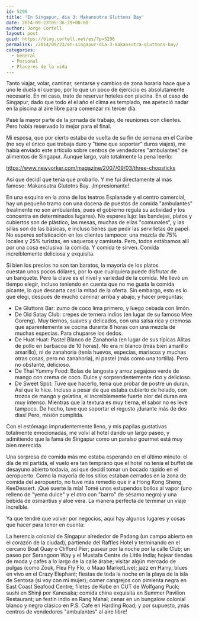 ```yaml
---
id: 5296
title: 'En Singapur, día 3: Makansutra Gluttons Bay'
date: 2014-09-23T05:36:29+00:00
author: Jorge Cortell
layout: post
guid: https://blog.cortell.net/es/?p=5296
permalink: /2014/09/23/en-singapur-dia-3-makansutra-gluttons-bay/
categories:
  - General
  - Personal
  - Placeres de la vida
---
```

Tanto viajar, volar, caminar, sentarse y cambios de zona horaria hace que a uno le duela el cuerpo, por lo que un poco de ejercicio es absolutamente necesario. En mi caso, trato de reservar hoteles con piscina. En el caso de Singapur, dado que todo el el año el clima es templado, me apeteció nadar en la piscina al aire libre para comenzar mi tercer día.

Pasé la mayor parte de la jornada de trabajo, de reuniones con clientes. Pero había reservado lo mejor para el final.

Mi esposa, que por cierto estaba de vuelta de su fin de semana en el Caribe (no soy el único que trabaja duro y "tiene que soportar" duros viajes)​​, me había enviado este artículo sobre centros de vendedores "ambulantes" de alimentos de Singapur. Aunque largo, vale totalmente la pena leerlo:
  
<a title="https://www.newyorker.com/magazine/2007/09/03/three-chopsticks" href="https://www.newyorker.com/magazine/2007/09/03/three-chopsticks" target="_blank">https://www.newyorker.com/magazine/2007/09/03/three-chopsticks</a>

Así que decidí que tenía que probarlo. Y me fui directamente al más famoso: Makansutra Glutotns Bay. ¡Impresionante!
  
En una esquina en la zona de los teatros Esplanade y el centro comercial, hay un pequeño tramo con una docena de puestos de comida "ambulantes" (realmente no son ambulantes, pues el gobierno regula su actividad y los concentra en determinados lugares). No esperes lujo: las bandejas, platos y cubiertos son de plástico, las mesas, muchas de ellas "comunales", y las sillas son de las básicas, e incluso tienes que pedir las servilletas de papel. No esperes sofisticación en los clientes tampoco: una mezcla de 75% locales y 25% turistas, en vaqueros y camiseta. Pero, todos estábamos allí por una cosa exclusiva: la comida. Y comida te sirven. Comida increíblemente deliciosa y exquisita.

Si bien los precios no son tan baratos, la mayoría de los platos cuestan unos pocos dólares, por lo que cualquiera puede disfrutar de un banquete. Pero la clave es el nivel y variedad de la comida. Me llevó un tiempo elegir, incluso teniendo en cuenta que no me gusta la comida picante, lo que descarta casi la mitad de la oferta. Sin embargo, esto es lo que elegí, después de mucho caminar arriba y abajo, y hacer preguntas:

  * De Gluttons Bar: zumo de coco lima primero, y luego cebada con limón.
  * De Old Satay Club: crepes de ternera indios (en lugar de su famoso Mee Goreng). Muy tiernos, suaves y delicados, con una salsa rica y cremosa que aparentemente se cocina durante 8 horas con una mezcla de muchas especias. Para chuparse los dedos.
  * De Huat Huat: Pastel Blanco de Zanahoria (en lugar de sus típicas Alitas de pollo en barbacoa de 10 horas). No era ni blanco (más bien amarillo amarillo), ni de zanahoria (tenía huevos, especias, mariscos y muchas otras cosas, pero no zanahoria), ni pastel (más como una tortilla). Pero no obstante, delicioso.
  * De Thai Yummy Food: Bolas de langosta y arroz pegajoso verde de mango con crema de coco. Dulce y sorprendentemente rico y delicioso.
  * De Sweet Spot: Tuve que hacerlo, tenía que probar de postre un duran. Así que lo hice. Incluso a pesar de que estaba cubierto de helado, con trozos de mango y gelatina, el increíblemente fuerte olor del duran era muy intenso. Mientras que la textura es muy tierna, el sabor no es leve tampoco. De hecho, tuve que soportar el regusto ¡durante más de dos días! Pero, misión cumplida.

Con el estómago imprudentemente lleno, y mis papilas gustativas totalmente emocionadas, me volví al hotel dando un largo paseo, y admitiendo que la fama de Singapur como un paraíso gourmet está muy bien merecida.

Una sorpresa de comida más me estaba esperando en el último minuto: el día de mi partida, el vuelo era tan temprano que el hotel no tenía el buffet de desayuno abierto todavía, así que decidí tomar un bocado rápido en el aeropuerto. Como la mayoría de los sitios estaban cerrados en la zona de comida del aeropuerto, no tuve más remedio que ir a Hong Kong Sheng KeeDessert. ¡Qué suerte la mía! Tomé unos estupendos bollos al vapor (uno relleno de "yema dulce" y el otro con "barro" de sésamo negro) y una bebida de osmantius y aloe vera. La manera perfecta de terminar un viaje increíble.

Ya que tendré que volver por negocios, aquí hay algunos lugares y cosas que hacer para tener en cuenta:

La herencia colonial de Singapur alrededor de Padang (un campo abierto en el corazón de la ciudad), partiendo del Raffles Hotel y terminando en el cercano Boat Quay o Clifford Pier; pasear por la noche por la calle Club; un paseo por Serangoon Way y el Mustafa Centre de Little India; hojear tiendas de moda y cafés a lo largo de la calle árabe; visitar algún mercado de pulgas (como Zouk, Flea Fly Flo, o Maao MarketLive); jazz en Harry; blues en vivo en el Crazy Elephant; fiestas de toda la noche en la playa de la isla de Sentosa (si voy con mi mujer); comer cangrejos con pimienta negra en East Coast Seafood Centre; filetes de Kobe en CUT de Wolfgang Puck; sushi en Shinji por Kanesaka; comida china exquisita en Summer Pavilion Restaurant; un festín indio en Rang Mahal; cenar en un bungalow colonial blanco y negro clásico en P.S. Cafe en Harding Road; y por supuesto, ¡más centros de vendedores "ambulantes" al aire libre!